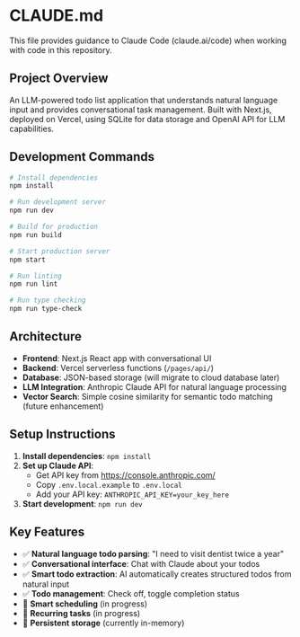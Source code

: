 # CLAUDE.md

This file provides guidance to Claude Code (claude.ai/code) when working with code in this repository.

## Project Overview

An LLM-powered todo list application that understands natural language input and provides conversational task management. Built with Next.js, deployed on Vercel, using SQLite for data storage and OpenAI API for LLM capabilities.

## Development Commands

```bash
# Install dependencies
npm install

# Run development server
npm run dev

# Build for production
npm run build

# Start production server
npm start

# Run linting
npm run lint

# Run type checking
npm run type-check
```

## Architecture

- **Frontend**: Next.js React app with conversational UI
- **Backend**: Vercel serverless functions (`/pages/api/`)
- **Database**: JSON-based storage (will migrate to cloud database later)
- **LLM Integration**: Anthropic Claude API for natural language processing
- **Vector Search**: Simple cosine similarity for semantic todo matching (future enhancement)

## Setup Instructions

1. **Install dependencies**: `npm install`
2. **Set up Claude API**:
   - Get API key from https://console.anthropic.com/
   - Copy `.env.local.example` to `.env.local`
   - Add your API key: `ANTHROPIC_API_KEY=your_key_here`
3. **Start development**: `npm run dev`

## Key Features

- ✅ **Natural language todo parsing**: "I need to visit dentist twice a year"
- ✅ **Conversational interface**: Chat with Claude about your todos
- ✅ **Smart todo extraction**: AI automatically creates structured todos from natural input
- ✅ **Todo management**: Check off, toggle completion status
- 🔄 **Smart scheduling** (in progress)
- 🔄 **Recurring tasks** (in progress)
- 🔄 **Persistent storage** (currently in-memory)